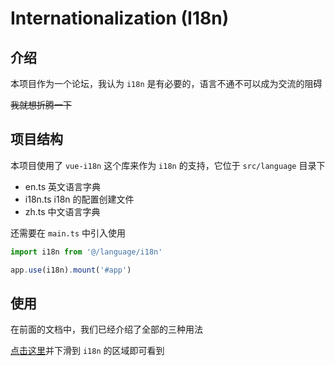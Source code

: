 # Internationalization (I18n)

## 介绍

本项目作为一个论坛，我认为 `i18n` 是有必要的，语言不通不可以成为交流的阻碍

~~我就想折腾一下~~

## 项目结构

本项目使用了 `vue-i18n` 这个库来作为 `i18n` 的支持，它位于 `src/language` 目录下

* en.ts 英文语言字典
* i18n.ts i18n 的配置创建文件
* zh.ts 中文语言字典

还需要在 `main.ts` 中引入使用

```typescript
import i18n from '@/language/i18n'

app.use(i18n).mount('#app')
```

## 使用

在前面的文档中，我们已经介绍了全部的三种用法

[点击这里](vue3#pagewidth-vue)并下滑到 `i18n` 的区域即可看到
